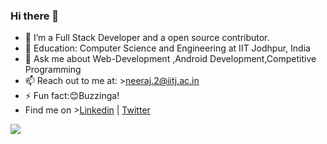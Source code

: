 ### Hi there 👋




- 🔭 I’m a Full Stack Developer and a open source contributor.
- 💼 Education: Computer Science and Engineering at IIT Jodhpur, India
- 💬 Ask me about Web-Development ,Android Development,Competitive Programming
- 📫 Reach out to me at: >neeraj.2@iitj.ac.in
- ⚡ Fun fact:😊Buzzinga!
- Find me on >[Linkedin](https://www.linkedin.com/in/neeraj-anand-b7822b190/) | [Twitter](https://twitter.com/neeraj__anand)
<img src="https://github-readme-stats.vercel.app/api?username=neeraj-2&&show_icons=true&title_color=ffffff&icon_color=bb2acf&text_color=daf7dc&bg_color=121f61"/>

